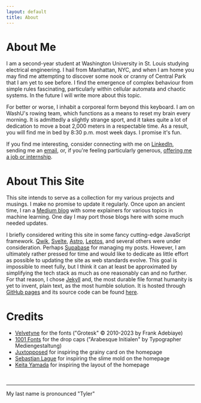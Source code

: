 ```yaml
---
layout: default
title: About
---
```


# About Me

<span class="drop-cap">I</span> am a second-year student at Washington University in St. Louis studying electrical engineering. I hail from Manhattan, NYC, and when I am home you may find me attempting to discover some nook or cranny of Central Park that I am yet to see before. I find the emergence of complex behaviour from simple rules fascinating, particularly within cellular automata and chaotic systems. In the future I will write more about this topic.

For better or worse, I inhabit a corporeal form beyond this keyboard. I am on WashU's rowing team, which functions as a means to reset my brain every morning. It is admittedly a slightly strange sport, and it takes quite a lot of dedication to move a boat 2,000 meters in a respectable time. As a result, you will find me in bed by 8:30 p.m. most week days. I promise it's fun.

If you find me interesting, consider connecting with me on [LinkedIn](https://www.linkedin.com/in/sebastian-theiler-485b41289/), sending me an [email](mailto:s.k.theiler@wustl.edu), or, if you're feeling particularly generous, [offering me a job or internship](/assets/files/resume.pdf).

# About This Site

This site intends to serve as a collection for my various projects and musings. I make no promise to update it regularly. Once upon an ancient time, I ran a [Medium blog](https://medium.com/@sebastiankt9) with some explainers for various topics in machine learning. One day I may port those blogs here with some much needed updates.

I briefly considered writing this site in some fancy cutting-edge JavaScript framework. [Qwik](https://qwik.dev/), [Svelte](https://svelte.dev/), [Astro](https://astro.build/), [Leptos](https://leptos.dev/), and several others were under consideration. Perhaps [Supabase](https://supabase.com/) for managing my posts. However, I am ultimately rather pressed for time and would like to dedicate as little effort as possible to updating the site as web standards evolve. This goal is impossible to meet fully, but I think it can at least be approximated by simplifying the tech stack as much as one reasonably can and no further. For that reason, I chose [Jekyll](https://jekyllrb.com) and, the most durable file format humanity is yet to invent, plain text, as the most humble solution. It is hosted through [GitHub pages](https://pages.github.com/) and its source code can be found [here](https://github.com/sebtheiler/sebtheiler.github.io/).

# Credits

- [Velvetyne](https://velvetyne.fr/about/) for the fonts ("Grotesk" &copy; 2010-2023 by Frank Adebiaye)
- [1001 Fonts](https://www.1001fonts.com/search.html?search=arabesque) for the drop caps ("Arabesque Initialen" by Typographer Mediengestaltung)
- [Juxtopposed](https://codepen.io/Juxtopposed/pen/zYmoRKo) for inspiring the grainy card on the homepage
- [Sebastian Lague](https://www.youtube.com/watch?v=X-iSQQgOd1A) for inspiring the slime mold on the homepage
- [Keita Yamada](https://p5aholic.me/) for inspiring the layout of the homepage

<br>
<hr>

My last name is pronounced "Tyler"
